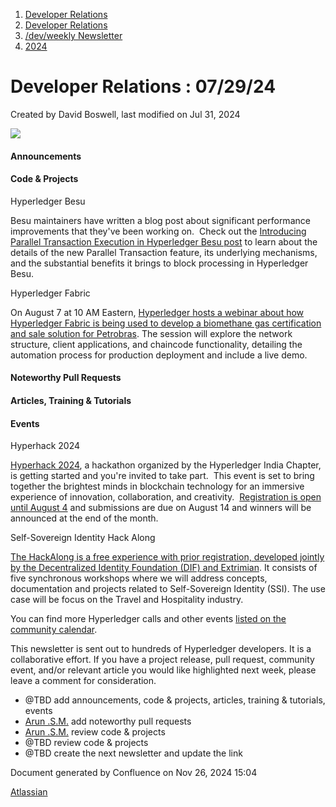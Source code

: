 1. [Developer Relations](index.html)
2. [Developer Relations](Developer-Relations_17170434.html)
3. [/dev/weekly Newsletter](17170445.html)
4. [2024](2024_17172152.html)

# Developer Relations : 07/29/24

Created by David Boswell, last modified on Jul 31, 2024

![](attachments/17170434/17171308.png?height=169)

#### Announcements

#### Code &amp; Projects

Hyperledger Besu

Besu maintainers have written a blog post about significant performance improvements that they've been working on.  Check out the [Introducing Parallel Transaction Execution in Hyperledger Besu post](https://www.hyperledger.org/blog/introducing-parallel-transaction-execution-in-hyperledger-besu) to learn about the details of the new Parallel Transaction feature, its underlying mechanisms, and the substantial benefits it brings to block processing in Hyperledger Besu.

Hyperledger Fabric

On August 7 at 10 AM Eastern, [Hyperledger hosts a webinar about how Hyperledger Fabric is being used to develop a biomethane gas certification and sale solution for Petrobras](https://www.hyperledger.org/events/hyperledger-in-depth-with-goledger-leveraging-hyperledger-fabric-for-biomethane-certification?hsLang=en). The session will explore the network structure, client applications, and chaincode functionality, detailing the automation process for production deployment and include a live demo.

#### Noteworthy Pull Requests

#### Articles, Training &amp; Tutorials

#### Events

Hyperhack 2024

[Hyperhack 2024](https://www.linkedin.com/posts/hyperledger-india-chapter_hyperhack2024-hyperledger-blockchain-activity-7222078168453562368-xVl4?utm_source=share&utm_medium=member_desktop), a hackathon organized by the Hyperledger India Chapter, is getting started and you're invited to take part.  This event is set to bring together the brightest minds in blockchain technology for an immersive experience of innovation, collaboration, and creativity.  [Registration is open until August 4](https://forms.gle/1ncKH5sjY23bJML98) and submissions are due on August 14 and winners will be announced at the end of the month.

Self-Sovereign Identity Hack Along

[The HackAlong is a free experience with prior registration, developed jointly by the Decentralized Identity Foundation (DIF) and Extrimian](https://extrimian.io/courses/extrimian-and-dif/). It consists of five synchronous workshops where we will address concepts, documentation and projects related to Self-Sovereign Identity (SSI). The use case will be focus on the Travel and Hospitality industry.

You can find more Hyperledger calls and other events [listed on the community calendar](https://lf-hyperledger.atlassian.net/wiki/display/HYP/Calendar+of+Public+Meetings).

This newsletter is sent out to hundreds of Hyperledger developers. It is a collaborative effort. If you have a project release, pull request, community event, and/or relevant article you would like highlighted next week, please leave a comment for consideration.

- @TBD add announcements, code &amp; projects, articles, training &amp; tutorials, events
- [Arun .S.M.](https://lf-hyperledger.atlassian.net/wiki/people/621a0e5097d313006ba7386a?ref=confluence) add noteworthy pull requests
- [Arun .S.M.](https://lf-hyperledger.atlassian.net/wiki/people/621a0e5097d313006ba7386a?ref=confluence) review code &amp; projects
- @TBD review code &amp; projects
- @TBD create the next newsletter and update the link

Document generated by Confluence on Nov 26, 2024 15:04

[Atlassian](http://www.atlassian.com/)
